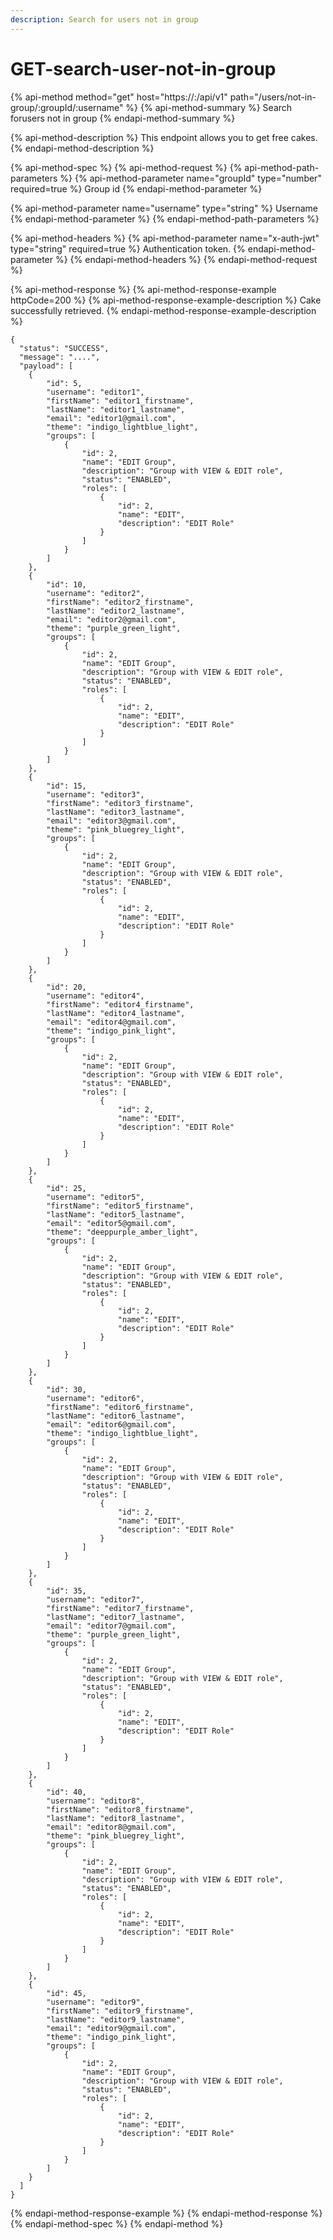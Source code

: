 ```yaml
---
description: Search for users not in group
---
```


# GET-search-user-not-in-group

{% api-method method="get" host="https://<host>:<port>/api/v1" path="/users/not-in-group/:groupId/:username" %}
{% api-method-summary %}
Search forusers not in group
{% endapi-method-summary %}

{% api-method-description %}
This endpoint allows you to get free cakes.
{% endapi-method-description %}

{% api-method-spec %}
{% api-method-request %}
{% api-method-path-parameters %}
{% api-method-parameter name="groupId" type="number" required=true %}
Group id
{% endapi-method-parameter %}

{% api-method-parameter name="username" type="string" %}
Username
{% endapi-method-parameter %}
{% endapi-method-path-parameters %}

{% api-method-headers %}
{% api-method-parameter name="x-auth-jwt" type="string" required=true %}
Authentication token.
{% endapi-method-parameter %}
{% endapi-method-headers %}
{% endapi-method-request %}

{% api-method-response %}
{% api-method-response-example httpCode=200 %}
{% api-method-response-example-description %}
Cake successfully retrieved.
{% endapi-method-response-example-description %}

```
{
  "status": "SUCCESS",
  "message": "....",
  "payload": [
    {
        "id": 5,
        "username": "editor1",
        "firstName": "editor1_firstname",
        "lastName": "editor1_lastname",
        "email": "editor1@gmail.com",
        "theme": "indigo_lightblue_light",
        "groups": [
            {
                "id": 2,
                "name": "EDIT Group",
                "description": "Group with VIEW & EDIT role",
                "status": "ENABLED",
                "roles": [
                    {
                        "id": 2,
                        "name": "EDIT",
                        "description": "EDIT Role"
                    }
                ]
            }
        ]
    },
    {
        "id": 10,
        "username": "editor2",
        "firstName": "editor2_firstname",
        "lastName": "editor2_lastname",
        "email": "editor2@gmail.com",
        "theme": "purple_green_light",
        "groups": [
            {
                "id": 2,
                "name": "EDIT Group",
                "description": "Group with VIEW & EDIT role",
                "status": "ENABLED",
                "roles": [
                    {
                        "id": 2,
                        "name": "EDIT",
                        "description": "EDIT Role"
                    }
                ]
            }
        ]
    },
    {
        "id": 15,
        "username": "editor3",
        "firstName": "editor3_firstname",
        "lastName": "editor3_lastname",
        "email": "editor3@gmail.com",
        "theme": "pink_bluegrey_light",
        "groups": [
            {
                "id": 2,
                "name": "EDIT Group",
                "description": "Group with VIEW & EDIT role",
                "status": "ENABLED",
                "roles": [
                    {
                        "id": 2,
                        "name": "EDIT",
                        "description": "EDIT Role"
                    }
                ]
            }
        ]
    },
    {
        "id": 20,
        "username": "editor4",
        "firstName": "editor4_firstname",
        "lastName": "editor4_lastname",
        "email": "editor4@gmail.com",
        "theme": "indigo_pink_light",
        "groups": [
            {
                "id": 2,
                "name": "EDIT Group",
                "description": "Group with VIEW & EDIT role",
                "status": "ENABLED",
                "roles": [
                    {
                        "id": 2,
                        "name": "EDIT",
                        "description": "EDIT Role"
                    }
                ]
            }
        ]
    },
    {
        "id": 25,
        "username": "editor5",
        "firstName": "editor5_firstname",
        "lastName": "editor5_lastname",
        "email": "editor5@gmail.com",
        "theme": "deeppurple_amber_light",
        "groups": [
            {
                "id": 2,
                "name": "EDIT Group",
                "description": "Group with VIEW & EDIT role",
                "status": "ENABLED",
                "roles": [
                    {
                        "id": 2,
                        "name": "EDIT",
                        "description": "EDIT Role"
                    }
                ]
            }
        ]
    },
    {
        "id": 30,
        "username": "editor6",
        "firstName": "editor6_firstname",
        "lastName": "editor6_lastname",
        "email": "editor6@gmail.com",
        "theme": "indigo_lightblue_light",
        "groups": [
            {
                "id": 2,
                "name": "EDIT Group",
                "description": "Group with VIEW & EDIT role",
                "status": "ENABLED",
                "roles": [
                    {
                        "id": 2,
                        "name": "EDIT",
                        "description": "EDIT Role"
                    }
                ]
            }
        ]
    },
    {
        "id": 35,
        "username": "editor7",
        "firstName": "editor7_firstname",
        "lastName": "editor7_lastname",
        "email": "editor7@gmail.com",
        "theme": "purple_green_light",
        "groups": [
            {
                "id": 2,
                "name": "EDIT Group",
                "description": "Group with VIEW & EDIT role",
                "status": "ENABLED",
                "roles": [
                    {
                        "id": 2,
                        "name": "EDIT",
                        "description": "EDIT Role"
                    }
                ]
            }
        ]
    },
    {
        "id": 40,
        "username": "editor8",
        "firstName": "editor8_firstname",
        "lastName": "editor8_lastname",
        "email": "editor8@gmail.com",
        "theme": "pink_bluegrey_light",
        "groups": [
            {
                "id": 2,
                "name": "EDIT Group",
                "description": "Group with VIEW & EDIT role",
                "status": "ENABLED",
                "roles": [
                    {
                        "id": 2,
                        "name": "EDIT",
                        "description": "EDIT Role"
                    }
                ]
            }
        ]
    },
    {
        "id": 45,
        "username": "editor9",
        "firstName": "editor9_firstname",
        "lastName": "editor9_lastname",
        "email": "editor9@gmail.com",
        "theme": "indigo_pink_light",
        "groups": [
            {
                "id": 2,
                "name": "EDIT Group",
                "description": "Group with VIEW & EDIT role",
                "status": "ENABLED",
                "roles": [
                    {
                        "id": 2,
                        "name": "EDIT",
                        "description": "EDIT Role"
                    }
                ]
            }
        ]
    }
  ]
}
```
{% endapi-method-response-example %}
{% endapi-method-response %}
{% endapi-method-spec %}
{% endapi-method %}



